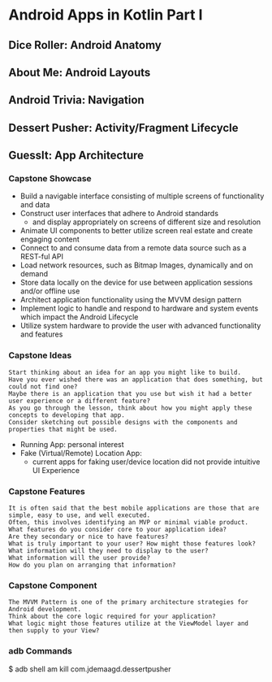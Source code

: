 # Android Apps in Kotlin Part I

## Dice Roller: Android Anatomy

## About Me: Android Layouts

## Android Trivia: Navigation

## Dessert Pusher: Activity/Fragment Lifecycle

## GuessIt: App Architecture

### Capstone Showcase

- Build a navigable interface consisting of multiple screens of functionality and data
- Construct user interfaces that adhere to Android standards
  - and display appropriately on screens of different size and resolution
- Animate UI components to better utilize screen real estate and create engaging content
- Connect to and consume data from a remote data source such as a REST-ful API
- Load network resources, such as Bitmap Images, dynamically and on demand
- Store data locally on the device for use between application sessions and/or offline use
- Architect application functionality using the MVVM design pattern
- Implement logic to handle and respond to hardware and system events which impact the Android Lifecycle
- Utilize system hardware to provide the user with advanced functionality and features

### Capstone Ideas

```
Start thinking about an idea for an app you might like to build.
Have you ever wished there was an application that does something, but could not find one?
Maybe there is an application that you use but wish it had a better user experience or a different feature?  
As you go through the lesson, think about how you might apply these concepts to developing that app.  
Consider sketching out possible designs with the components and properties that might be used.
```

- Running App: personal interest
- Fake (Virtual/Remote) Location App:
  - current apps for faking user/device location did not provide intuitive UI Experience

### Capstone Features

```
It is often said that the best mobile applications are those that are simple, easy to use, and well executed.  
Often, this involves identifying an MVP or minimal viable product.  
What features do you consider core to your application idea?  
Are they secondary or nice to have features?  
What is truly important to your user? How might those features look?  
What information will they need to display to the user? 
What information will the user provide?  
How do you plan on arranging that information?
```

###  Capstone Component

```
The MVVM Pattern is one of the primary architecture strategies for Android development.
Think about the core logic required for your application?
What logic might those features utilize at the ViewModel layer and then supply to your View?
```

### adb Commands

$ adb shell am kill com.jdemaagd.dessertpusher

